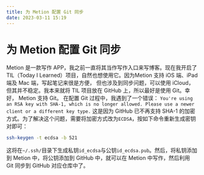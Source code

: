 ```yaml
---
title: 为 Metion 配置 Git 同步
date: 2023-03-11 15:19
---
```

# 为 Metion 配置 Git 同步
Metion 是一款写作 APP，我之前一直将其当作写作入口来写博客。现在我开启了 TIL（Today I Learned）项目，自然也想使用它。因为Metion 支持 iOS 端、iPad 端及 Mac 端，写起笔记来很是方便，
但也涉及到同步问题，可以使用 iCloud，但其并不稳定。我本来就将 TIL 项目放在 GitHub 上，所以最好是使用 Git。幸好， Metion 支持 Git。
在配置 Git 过程中，我遇到了一个错误： `You're using an RSA key with SHA-1, which is no longer allowed. Please use a newer client or a different key type.`
这是因为 GitHub 已不再支持 SHA-1 的加密方式。为了解决这个问题，需要将加密方式改为`ECDSA`，按如下命令重新生成密钥对即可：
```bash
ssh-keygen -t ecdsa -b 521
```
这将在`~/.ssh/`目录下生成私钥`id_ecdsa`与公钥`id_ecdsa.pub`。然后，将私钥添加到 Metion 中，将公钥添加到 GitHub 中，就可以在 Metion 中写作，然后利用 Git 同步到 GitHub 对应仓库中了。